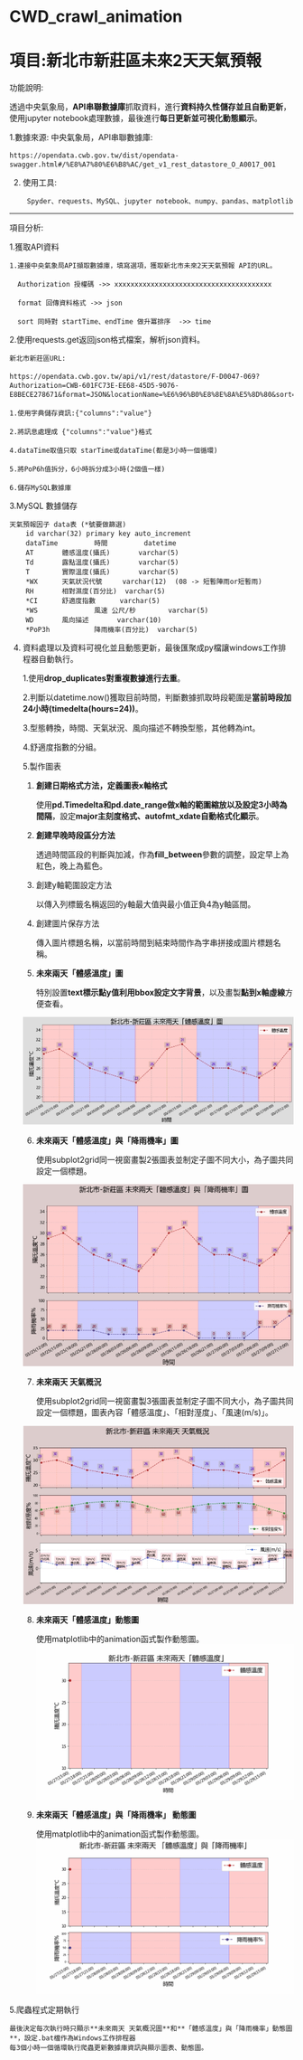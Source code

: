 # CWD_crawl_animation

# 項目:新北市新莊區未來2天天氣預報
功能說明:

透過中央氣象局，**API串聯數據庫**抓取資料，進行**資料持久性儲存並且自動更新**，
使用jupyter notebook處理數據，最後進行**每日更新並可視化動態顯示**。
	
1.數據來源:
	中央氣象局，API串聯數據庫:
  
	https://opendata.cwb.gov.tw/dist/opendata-swagger.html#/%E8%A7%80%E6%B8%AC/get_v1_rest_datastore_O_A0017_001

2. 使用工具:

        Spyder、requests、MySQL、jupyter notebook、numpy、pandas、matplotlib
	
---------------------------------------------------------------------------------------------------------------------------------------
項目分析:

1.獲取API資料

    1.連接中央氣象局API擷取數據庫，填寫選項，獲取新北市未來2天天氣預報 API的URL。
  
      Authorization 授權碼 ->> xxxxxxxxxxxxxxxxxxxxxxxxxxxxxxxxxxxxxxx
      
      format 回傳資料格式 ->> json
      
      sort 同時對 startTime、endTime 做升冪排序  ->> time
	
2.使用requests.get返回json格式檔案，解析json資料。
            
    新北市新莊區URL:

    https://opendata.cwb.gov.tw/api/v1/rest/datastore/F-D0047-069?Authorization=CWB-601FC73E-EE68-45D5-9076-E8BECE278671&format=JSON&locationName=%E6%96%B0%E8%8E%8A%E5%8D%80&sort=time
  
    1.使用字典儲存資訊:{"columns":"value"} 
      
    2.將訊息處理成 {"columns":"value"}格式
      
	4.dataTime取值只取 starTime或dataTime(都是3小時一個循環)
     
    5.將PoP6h值拆分，6小時拆分成3小時(2個值一樣)
      
    6.儲存MySQL數據庫
		
	
3.MySQL 數據儲存

	天氣預報因子 data表 (*號要做篩選)
		id varchar(32) primary key auto_increment 
		dataTime         時間			datetime    
		AT		 體感溫度(攝氏)		varchar(5)	
		Td		 露點溫度(攝氏)		varchar(5) 
		T		 實際溫度(攝氏)		varchar(5) 
		*WX		 天氣狀況代號		varchar(12)  (08 -> 短暫陣雨or短暫雨)  
		RH		 相對濕度(百分比)	varchar(5) 
		*CI		 舒適度指數		varchar(5) 
		*WS 	         風速 公尺/秒		varchar(5) 
		WD	 	 風向描述		varchar(10) 
		*PoP3h	         降雨機率(百分比)	varchar(5)  

4. 資料處理以及資料可視化並且動態更新，最後匯聚成py檔讓windows工作排程器自動執行。
    
     1.使用**drop_duplicates對重複數據進行去重**。
     
     2.判斷以datetime.now()獲取目前時間，判斷數據抓取時段範圍是**當前時段加24小時(timedelta(hours=24))**。
     
     3.型態轉換，時間、天氣狀況、風向描述不轉換型態，其他轉為int。
	
     4.舒適度指數的分組。
	
     5.製作圖表
	
	1. **創建日期格式方法，定義圖表x軸格式**
	
		使用**pd.Timedelta和pd.date_range做x軸的範圍縮放以及設定3小時為間隔**，設定**major主刻度格式、autofmt_xdate自動格式化顯示**。
		
	2. **創建早晚時段區分方法**
	
		透過時間區段的判斷與加減，作為**fill_between**參數的調整，設定早上為紅色，晚上為藍色。
		
	3. 創建y軸範圍設定方法
	
		以傳入列標籤名稱返回的y軸最大值與最小值正負4為y軸區間。
		
	4. 創建圖片保存方法
	
		傳入圖片標題名稱，以當前時間到結束時間作為字串拼接成圖片標題名稱。
		
	5. **未來兩天「體感溫度」圖**
	
		特別設置**text標示點y值利用bbox設定文字背景**，以及畫製**點到x軸虛線**方便查看。
		
	![image](https://github.com/dian0624/CWD_crawl_animation/blob/master/CWD_github_image/1585192954278.jpg)
		
	6. **未來兩天「體感溫度」與「降雨機率」圖**
	
		使用subplot2grid同一視窗畫製2張圖表並制定子圖不同大小，為子圖共同設定一個標題。
		
	![image](https://github.com/dian0624/CWD_crawl_animation/blob/master/CWD_github_image/1585192978017.jpg)
		
	7. **未來兩天 天氣概況**
	
		使用subplot2grid同一視窗畫製3張圖表並制定子圖不同大小，為子圖共同設定一個標題，圖表內容「體感溫度」、「相對溼度」、「風速(m/s)」。
	
	![image](https://github.com/dian0624/CWD_crawl_animation/blob/master/CWD_github_image/1585192999695.jpg)

	8. **未來兩天「體感溫度」動態圖**
	
		使用matplotlib中的animation函式製作動態圖。
		![image](https://github.com/dian0624/CWD_crawl_animation/blob/master/CWD_github_image/%E6%96%B0%E5%8C%97%E5%B8%82-%E6%96%B0%E8%8E%8A%E5%8D%80_2020-03-27-15%E6%9C%AA%E4%BE%86%E5%85%A9%E5%A4%A9%E3%80%8C%E9%AB%94%E6%84%9F%E6%BA%AB%E5%BA%A6%E3%80%8D.gif)
	
	9. **未來兩天「體感溫度」與「降雨機率」 動態圖**
	
		使用matplotlib中的animation函式製作動態圖。
		![image](https://github.com/dian0624/CWD_crawl_animation/blob/master/CWD_github_image/%E6%96%B0%E5%8C%97%E5%B8%82-%E6%96%B0%E8%8E%8A%E5%8D%80_2020-03-27-15.gif)
	
5.爬蟲程式定期執行

	最後決定每次執行時只顯示**未來兩天 天氣概況圖**和**「體感溫度」與「降雨機率」動態圖**，設定.bat檔作為Windows工作排程器
	每3個小時一個循環執行爬蟲更新數據庫資訊與顯示圖表、動態圖。





